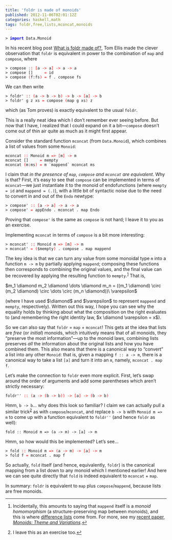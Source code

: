 ```yaml
---
title: 'foldr is made of monoids'
published: 2012-11-06T02:01:12Z
categories: haskell,math
tags: foldr,free,lists,mconcat,monoids
---
```


<pre><code><span>&gt;</span> <span style="color:blue;font-weight:bold;">import</span> <span>Data</span><span>.</span><span>Monoid</span>
</code></pre>
<p>In his recent blog post <a href="http://web.jaguarpaw.co.uk/~tom/blog/posts/2012-11-04-what-is-foldr-made-of.html">What is foldr made of?</a>, Tom Ellis made the clever observation that <code>foldr</code> is equivalent in power to the combination of <code>map</code> and <code>compose</code>, where</p>
<pre><code><span>&gt;</span> <span>compose</span> <span style="color:red;">::</span> <span style="color:red;">[</span><span>a</span> <span style="color:red;">-&gt;</span> <span>a</span><span style="color:red;">]</span> <span style="color:red;">-&gt;</span> <span>a</span> <span style="color:red;">-&gt;</span> <span>a</span>
<span>&gt;</span> <span>compose</span> <span>[]</span>     <span style="color:red;">=</span> <span>id</span>
<span>&gt;</span> <span>compose</span> <span style="color:red;">(</span><span>f</span><span>:</span><span>fs</span><span style="color:red;">)</span> <span style="color:red;">=</span> <span>f</span> <span>.</span> <span>compose</span> <span>fs</span>
</code></pre>
<p>We can then write</p>
<pre><code><span>&gt;</span> <span>foldr'</span> <span style="color:red;">::</span> <span style="color:red;">(</span><span>a</span> <span style="color:red;">-&gt;</span> <span>b</span> <span style="color:red;">-&gt;</span> <span>b</span><span style="color:red;">)</span> <span style="color:red;">-&gt;</span> <span>b</span> <span style="color:red;">-&gt;</span> <span style="color:red;">[</span><span>a</span><span style="color:red;">]</span> <span style="color:red;">-&gt;</span> <span>b</span>
<span>&gt;</span> <span>foldr'</span> <span>g</span> <span>z</span> <span>xs</span> <span style="color:red;">=</span> <span>compose</span> <span style="color:red;">(</span><span>map</span> <span>g</span> <span>xs</span><span style="color:red;">)</span> <span>z</span>
</code></pre>
<p>which (as Tom proves) is exactly equivalent to the usual <code>foldr</code>.</p>
<p>This is a really neat idea which I don’t remember ever seeing before. But now that I have, I realized that I could expand on it a bit—<code>compose</code> doesn’t come out of thin air quite as much as it might first appear.</p>
<p>Consider the standard function <code>mconcat</code> (from <code>Data.Monoid</code>), which combines a list of values from some <code>Monoid</code>:</p>
<pre><code><span>mconcat</span> <span style="color:red;">::</span> <span>Monoid</span> <span>m</span> <span style="color:red;">=&gt;</span> <span style="color:red;">[</span><span>m</span><span style="color:red;">]</span> <span style="color:red;">-&gt;</span> <span>m</span>
<span>mconcat</span> <span>[]</span>     <span style="color:red;">=</span> <span>mempty</span>
<span>mconcat</span> <span style="color:red;">(</span><span>m</span><span>:</span><span>ms</span><span style="color:red;">)</span> <span style="color:red;">=</span> <span>m</span> <span>`mappend`</span> <span>mconcat</span> <span>ms</span></code></pre>
<p>I claim that <em>in the presence of <code>map</code>, <code>compose</code> and <code>mconcat</code> are equivalent</em>. Why is that? First, it’s easy to see that <code>compose</code> can be implemented in terms of <code>mconcat</code>—we just instantiate it to the monoid of endofunctions (where <code>mempty = id</code> and <code>mappend = (.)</code>), with a little bit of syntactic noise due to the need to convert in and out of the <code>Endo</code> newtype:</p>
<pre><code><span>&gt;</span> <span>compose'</span> <span style="color:red;">::</span> <span style="color:red;">[</span><span>a</span> <span style="color:red;">-&gt;</span> <span>a</span><span style="color:red;">]</span> <span style="color:red;">-&gt;</span> <span>a</span> <span style="color:red;">-&gt;</span> <span>a</span>
<span>&gt;</span> <span>compose'</span> <span style="color:red;">=</span> <span>appEndo</span> <span>.</span> <span>mconcat</span> <span>.</span> <span>map</span> <span>Endo</span>
</code></pre>
<p>Proving that <code>compose'</code> is the same as <code>compose</code> is not hard; I leave it to you as an exercise.</p>
<p>Implementing <code>mconcat</code> in terms of <code>compose</code> is a bit more interesting:</p>
<pre><code><span>&gt;</span> <span>mconcat'</span> <span style="color:red;">::</span> <span>Monoid</span> <span>m</span> <span style="color:red;">=&gt;</span> <span style="color:red;">[</span><span>m</span><span style="color:red;">]</span> <span style="color:red;">-&gt;</span> <span>m</span>
<span>&gt;</span> <span>mconcat'</span> <span style="color:red;">=</span> <span style="color:red;">(</span><span>$</span><span>mempty</span><span style="color:red;">)</span> <span>.</span> <span>compose</span> <span>.</span> <span>map</span> <span>mappend</span>
</code></pre>
<p>The key idea is that we can turn any value from some monoidal type <code>m</code> into a function <code>m -&gt; m</code> by partially applying <code>mappend</code>; composing these functions then corresponds to combining the original values, and the final value can be recovered by applying the resulting function to <code>mempty</code>.<sup><a href="#fn1" class="footnoteRef" id="fnref1">1</a></sup> That is,</p>
<p>$m_1 \diamond m_2 \diamond \dots \diamond m_n = ((m_1 \diamond) \circ (m_2 \diamond) \circ \dots \circ (m_n \diamond))\ \varepsilon$</p>
<p>(where I have used $\diamond$ and $\varepsilon$ to represent <code>mappend</code> and <code>mempty</code>, respectively). Written out this way, I hope you can see why the equality holds by thinking about what the composition on the right evaluates to (and remembering the right identity law, $x \diamond \varepsilon = x$).</p>
<p>So we can also say that <code>foldr</code> = <code>map</code> + <code>mconcat</code>! This gets at the idea that lists are <em>free</em> (or <em>initial</em>) monoids, which intuitively means that of all monoids, they “preserve the most information”—up to the monoid laws, combining lists preserves <em>all</em> the information about the original lists and how you have combined them. This also means that there is a canonical way to “convert” a list into any other <code>Monoid</code>: that is, given a mapping <code>f :: a -&gt; m</code>, there is a canonical way to take a list <code>[a]</code> and turn it into an <code>m</code>, namely, <code>mconcat . map f</code>.</p>
<p>Let’s make the connection to <code>foldr</code> even more explicit. First, let’s swap around the order of arguments and add some parentheses which aren’t strictly necessary:</p>
<pre><code><span>foldr''</span> <span style="color:red;">::</span> <span style="color:red;">(</span><span>a</span> <span style="color:red;">-&gt;</span> <span style="color:red;">(</span><span>b</span> <span style="color:red;">-&gt;</span> <span>b</span><span style="color:red;">)</span><span style="color:red;">)</span> <span style="color:red;">-&gt;</span> <span style="color:red;">[</span><span>a</span><span style="color:red;">]</span> <span style="color:red;">-&gt;</span> <span style="color:red;">(</span><span>b</span> <span style="color:red;">-&gt;</span> <span>b</span><span style="color:red;">)</span></code></pre>
<p>Hmm, <code>b -&gt; b</code>… why does this look so familiar? I claim we can actually pull a similar trick<sup><a href="#fn2" class="footnoteRef" id="fnref2">2</a></sup> as with <code>compose</code>/<code>mconcat</code>, and replace <code>b -&gt; b</code> with <code>Monoid m =&gt; m</code> to come up with a function equivalent to <code>foldr''</code> (and hence <code>foldr</code> as well):</p>
<pre><code>fold :: Monoid m =&gt; (a -&gt; m) -&gt; [a] -&gt; m</code></pre>
<p>Hmm, so how would this be implemented? Let’s see…</p>
<pre><code><span>&gt;</span> <span>fold</span> <span style="color:red;">::</span> <span>Monoid</span> <span>m</span> <span style="color:red;">=&gt;</span> <span style="color:red;">(</span><span>a</span> <span style="color:red;">-&gt;</span> <span>m</span><span style="color:red;">)</span> <span style="color:red;">-&gt;</span> <span style="color:red;">[</span><span>a</span><span style="color:red;">]</span> <span style="color:red;">-&gt;</span> <span>m</span>
<span>&gt;</span> <span>fold</span> <span>f</span> <span style="color:red;">=</span> <span>mconcat</span> <span>.</span> <span>map</span> <span>f</span>
</code></pre>
<p>So actually, <code>fold</code> itself (and hence, equivalently, <code>foldr</code>) is the canonical mapping from a list down to any monoid which I mentioned earlier! And here we can see quite directly that <code>fold</code> is indeed equivalent to <code>mconcat</code> + <code>map</code>.</p>
<p>In summary: <code>foldr</code> is equivalent to <code>map</code> plus <code>compose</code>/<code>mappend</code>, because lists are free monoids.</p>
<div class="footnotes">
<hr />
<ol>
<li id="fn1"><p>Incidentally, this amounts to saying that <code>mappend</code> itself is a <em>monoid homomorphism</em> (a structure-preserving map between monoids), and this is where <a href="http://www.haskell.org/haskellwiki/Difference_list">difference lists</a> come from. For more, see my <a href="http://www.cis.upenn.edu/~byorgey/publications.html">recent paper, <em>Monoids: Theme and Variations</em></a>.<a href="#fnref1">↩</a></p></li>
<li id="fn2"><p>I leave this as an exercise too.<a href="#fnref2">↩</a></p></li>
</ol>
</div>

